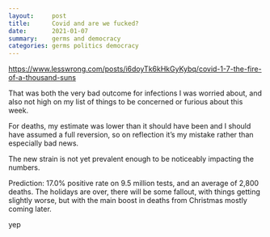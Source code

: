 ```yaml
---
layout:     post
title:      Covid and are we fucked?
date:       2021-01-07
summary:    germs and democracy
categories: germs politics democracy
---
```

https://www.lesswrong.com/posts/i6doyTk6kHkGyKybq/covid-1-7-the-fire-of-a-thousand-suns

That was both the very bad outcome for infections I was worried about, and also not high on my list of things to be concerned or furious about this week. 

For deaths, my estimate was lower than it should have been and I should have assumed a full reversion, so on reflection it’s my mistake rather than especially bad news. 

The new strain is not yet prevalent enough to be noticeably impacting the numbers. 

Prediction: 17.0% positive rate on 9.5 million tests, and an average of 2,800 deaths. The holidays are over, there will be some fallout, with things getting slightly worse, but with the main boost in deaths from Christmas mostly coming later.


yep


